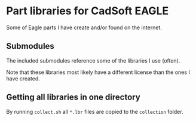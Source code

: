 # Part libraries for CadSoft EAGLE
Some of Eagle parts I have create and/or found on the internet.

## Submodules
The included submodules reference some of the libraries I use (often).

Note that these libraries most likely have a different license than the ones I have created.

## Getting all libraries in one directory
By running `collect.sh` all `*.lbr` files are copied to the `collection` folder.